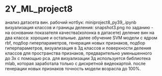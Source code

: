 # 2Y_ML_project8
анализ датасета вин.
рабочий нотбук: miniproject8_py39_.ipynb
визуализация классов и границы деления: snapshot3.png
по заданию - на основании показателя качества(колонка в датасете) деление вин на два класса: хорошие и остальные.
далее обучение SVM модели с ядром rbf, подбор гиперпараметров, 
генерация новых признаков, подбор гиперпараметров, 
визуализация в 3д классов и поверхности деления классов для пространства признаков, предварительно уменьшенного до 3х с помощью pca.
для визуализации 3д используется библиотека mlab, которая заработала только с дискретной видеокартой.
после генерации новых признаков точность модели возрасла до 100%.

